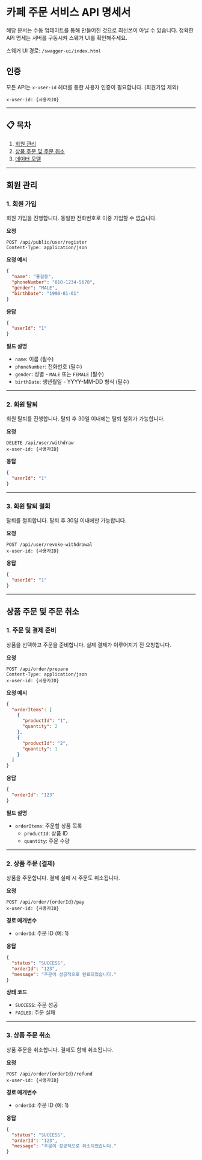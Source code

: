 # 카페 주문 서비스 API 명세서
해당 문서는 수동 업데이트를 통해 만들어진 것으로 최신본이 아닐 수 있습니다. 
정확한 API 명세는 서버를 구동시켜 스웨거 UI를 확인해주세요.  

스웨거 UI 경로: `/swagger-ui/index.html`

## 인증
모든 API는 `x-user-id` 헤더를 통한 사용자 인증이 필요합니다. (회원가입 제외)

```
x-user-id: {사용자ID}
```

---

## 📋 목차
1. [회원 관리](#회원-관리)
2. [상품 주문 및 주문 취소](#상품-주문-및-주문-취소)
3. [데이터 모델](#데이터-모델)

---

## 회원 관리

### 1. 회원 가입
회원 가입을 진행합니다. 동일한 전화번호로 이중 가입할 수 없습니다.

**요청**
```
POST /api/public/user/register
Content-Type: application/json
```

**요청 예시**
```json
{
  "name": "홍길동",
  "phoneNumber": "010-1234-5678",
  "gender": "MALE",
  "birthDate": "1990-01-01"
}
```

**응답**
```json
{
  "userId": "1"
}
```

**필드 설명**
- `name`: 이름 (필수)
- `phoneNumber`: 전화번호 (필수)
- `gender`: 성별 - `MALE` 또는 `FEMALE` (필수)
- `birthDate`: 생년월일 - YYYY-MM-DD 형식 (필수)

---

### 2. 회원 탈퇴
회원 탈퇴를 진행합니다. 탈퇴 후 30일 이내에는 탈퇴 철회가 가능합니다.

**요청**
```
DELETE /api/user/withdraw
x-user-id: {사용자ID}
```

**응답**
```json
{
  "userId": "1"
}
```

---

### 3. 회원 탈퇴 철회
탈퇴를 철회합니다. 탈퇴 후 30일 이내에만 가능합니다.

**요청**
```
POST /api/user/revoke-withdrawal
x-user-id: {사용자ID}
```

**응답**
```json
{
  "userId": "1"
}
```

---

## 상품 주문 및 주문 취소

### 1. 주문 및 결제 준비
상품을 선택하고 주문을 준비합니다. 실제 결제가 이루어지기 전 요청합니다.

**요청**
```
POST /api/order/prepare
Content-Type: application/json
x-user-id: {사용자ID}
```

**요청 예시**
```json
{
  "orderItems": [
    {
      "productId": "1",
      "quantity": 2
    },
    {
      "productId": "2", 
      "quantity": 1
    }
  ]
}
```

**응답**
```json
{
  "orderId": "123"
}
```

**필드 설명**
- `orderItems`: 주문할 상품 목록
  - `productId`: 상품 ID
  - `quantity`: 주문 수량

---

### 2. 상품 주문 (결제)
상품을 주문합니다. 결제 실패 시 주문도 취소됩니다.

**요청**
```
POST /api/order/{orderId}/pay
x-user-id: {사용자ID}
```

**경로 매개변수**
- `orderId`: 주문 ID (예: 1)

**응답**
```json
{
  "status": "SUCCESS",
  "orderId": "123",
  "message": "주문이 성공적으로 완료되었습니다."
}
```

**상태 코드**
- `SUCCESS`: 주문 성공
- `FAILED`: 주문 실패

---

### 3. 상품 주문 취소
상품 주문을 취소합니다. 결제도 함께 취소됩니다.

**요청**
```
POST /api/order/{orderId}/refund
x-user-id: {사용자ID}
```

**경로 매개변수**
- `orderId`: 주문 ID (예: 1)

**응답**
```json
{
  "status": "SUCCESS",
  "orderId": "123",
  "message": "주문이 성공적으로 취소되었습니다."
}
```


